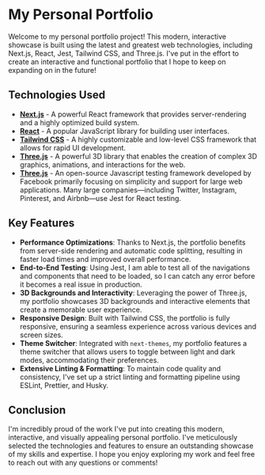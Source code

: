 # My Personal Portfolio

Welcome to my personal portfolio project! This modern, interactive showcase is built using the latest and greatest web technologies, including Next.js, React, Jest, Tailwind CSS, and Three.js. I've put in the effort to create an interactive and functional portfolio that I hope to keep on expanding on in the future!

## Technologies Used

- [**Next.js**](https://nextjs.org/) - A powerful React framework that provides server-rendering and a highly optimized build system.
- [**React**](https://reactjs.org/) - A popular JavaScript library for building user interfaces.
- [**Tailwind CSS**](https://tailwindcss.com/) - A highly customizable and low-level CSS framework that allows for rapid UI development.
- [**Three.js**](https://threejs.org/) - A powerful 3D library that enables the creation of complex 3D graphics, animations, and interactions for the web.
- [**Three.js**](https://jestjs.io/) - An open-source Javascript testing framework developed by Facebook primarily focusing on simplicity and support for large web applications. Many large companies—including Twitter, Instagram, Pinterest, and Airbnb—use Jest for React testing.

## Key Features

- **Performance Optimizations**: Thanks to Next.js, the portfolio benefits from server-side rendering and automatic code splitting, resulting in faster load times and improved overall performance.
- **End-to-End Testing**: Using Jest, I am able to test all of the navigations and components that need to be loaded, so I can catch any error before it becomes a real issue in production.
- **3D Backgrounds and Interactivity**: Leveraging the power of Three.js, my portfolio showcases 3D backgrounds and interactive elements that create a memorable user experience.
- **Responsive Design**: Built with Tailwind CSS, the portfolio is fully responsive, ensuring a seamless experience across various devices and screen sizes.
- **Theme Switcher**: Integrated with `next-themes`, my portfolio features a theme switcher that allows users to toggle between light and dark modes, accommodating their preferences.
- **Extensive Linting & Formatting**: To maintain code quality and consistency, I've set up a strict linting and formatting pipeline using ESLint, Prettier, and Husky.

## Conclusion

I'm incredibly proud of the work I've put into creating this modern, interactive, and visually appealing personal portfolio. I've meticulously selected the technologies and features to ensure an outstanding showcase of my skills and expertise. I hope you enjoy exploring my work and feel free to reach out with any questions or comments!
